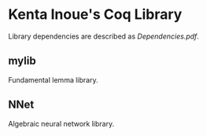 # Kenta Inoue's Coq Library

Library dependencies are described as *Dependencies.pdf*.

## mylib
Fundamental lemma library.

## NNet
Algebraic neural network library.
